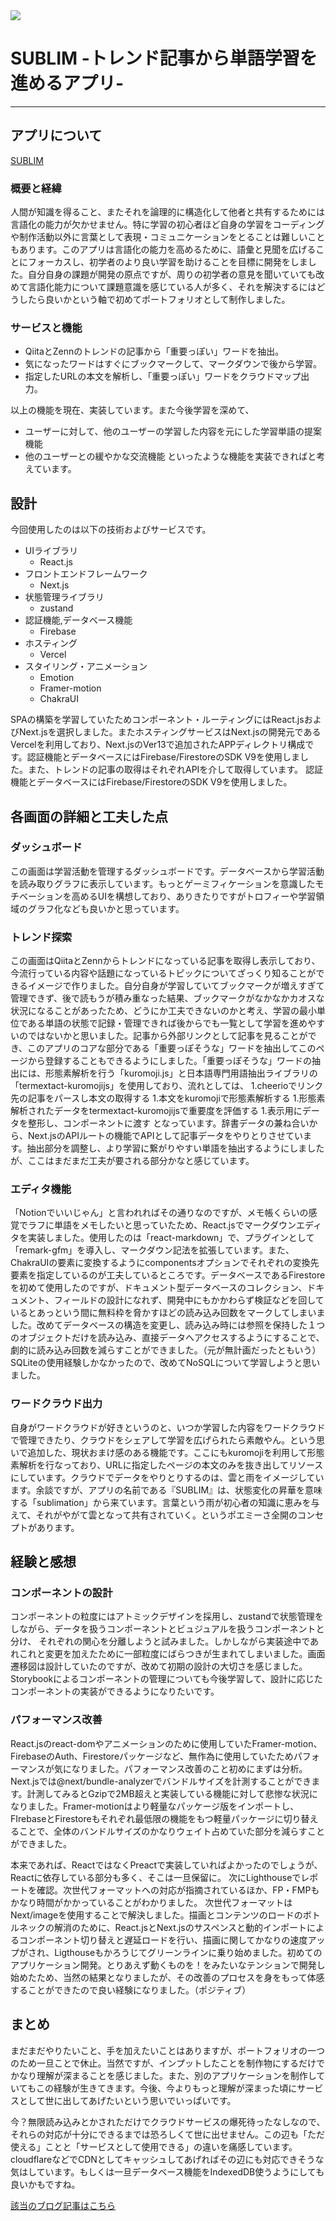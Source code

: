 

<img src="https://komogomo.vercel.app/img/sublim.jpg">

# SUBLIM -トレンド記事から単語学習を進めるアプリ-

---

## アプリについて
[SUBLIM](https://sublim-ryoooun.vercel.app/)

### 概要と経緯
 人間が知識を得ること、またそれを論理的に構造化して他者と共有するためには言語化の能力が欠かせません。特に学習の初心者ほど自身の学習をコーディングや制作活動以外に言葉として表現・コミュニケーションをとることは難しいこともあります。このアプリは言語化の能力を高めるために、語彙と見聞を広げることにフォーカスし、初学者のより良い学習を助けることを目標に開発をしました。自分自身の課題が開発の原点ですが、周りの初学者の意見を聞いていても改めて言語化能力について課題意識を感じている人が多く、それを解決するにはどうしたら良いかという軸で初めてポートフォリオとして制作しました。

### サービスと機能
- QiitaとZennのトレンドの記事から「重要っぽい」ワードを抽出。
- 気になったワードはすぐにブックマークして、マークダウンで後から学習。
- 指定したURLの本文を解析し、「重要っぽい」ワードをクラウドマップ出力。

以上の機能を現在、実装しています。また今後学習を深めて、

- ユーザーに対して、他のユーザーの学習した内容を元にした学習単語の提案機能
- 他のユーザーとの緩やかな交流機能
といったような機能を実装できればと考えています。

## 設計
今回使用したのは以下の技術およびサービスです。
- UIライブラリ
  - React.js
- フロントエンドフレームワーク
  - Next.js
- 状態管理ライブラリ
  - zustand
- 認証機能,データベース機能
  - Firebase
- ホスティング
  - Vercel
- スタイリング・アニメーション
  - Emotion
  - Framer-motion
  - ChakraUI
   
SPAの構築を学習していたためコンポーネント・ルーティングにはReact.jsおよびNext.jsを選択しました。またホスティングサービスはNext.jsの開発元であるVercelを利用しており、Next.jsのVer13で追加されたAPPディレクトリ構成です。認証機能とデータベースにはFirebase/FirestoreのSDK V9を使用しました。また、トレンドの記事の取得はそれぞれAPIを介して取得しています。
認証機能とデータベースにはFirebase/FirestoreのSDK V9を使用しました。

## 各画面の詳細と工夫した点
### ダッシュボード
この画面は学習活動を管理するダッシュボードです。データベースから学習活動を読み取りグラフに表示しています。もっとゲーミフィケーションを意識したモチベーションを高めるUIを構想しており、ありきたりですがトロフィーや学習領域のグラフ化なども良いかと思っています。

### トレンド探索
 この画面はQiitaとZennからトレンドになっている記事を取得し表示しており、今流行っている内容や話題になっているトピックについてざっくり知ることができるイメージで作りました。自分自身が学習していてブックマークが増えすぎて管理できず、後で読もうが積み重なった結果、ブックマークがなかなかカオスな状況になることがあったため、どうにか工夫できないのかと考え、学習の最小単位である単語の状態で記録・管理できれば後からでも一覧として学習を進めやすいのではないかと思いました。記事から外部リンクとして記事を見ることができ、このアプリのコアな部分である「重要っぽそうな」ワードを抽出してこのページから登録することもできるようにしました。「重要っぽそうな」ワードの抽出には、形態素解析を行う「kuromoji.js」と日本語専門用語抽出ライブラリの「termextact-kuromojijs」を使用しており、流れとしては、
1.cheerioでリンク先の記事をパースし本文の取得する
1.本文をkuromojiで形態素解析する
1.形態素解析されたデータをtermextact-kuromojijsで重要度を評価する
1.表示用にデータを整形し、コンポーネントに渡す
となっています。辞書データの兼ね合いから、Next.jsのAPIルートの機能でAPIとして記事データをやりとりさせています。抽出部分を調整し、より学習に繋がりやすい単語を抽出するようにしましたが、ここはまだまだ工夫が要される部分かなと感じています。

### エディタ機能
 「Notionでいいじゃん」と言われればその通りなのですが、メモ帳くらいの感覚でラフに単語をメモしたいと思っていたため、React.jsでマークダウンエディタを実装しました。使用したのは「react-markdown」で、プラグインとして「remark-gfm」を導入し、マークダウン記法を拡張しています。また、ChakraUIの要素に変換するようにcomponentsオプションでそれぞれの変換先要素を指定しているのが工夫しているところです。データベースであるFirestoreを初めて使用したのですが、ドキュメント型データベースのコレクション、ドキュメント、フィールドの設計になれず、開発中にもかかわらず検証などを回しているとあっという間に無料枠を脅かすほどの読み込み回数をマークしてしまいました。改めてデータベースの構造を変更し、読み込み時には参照を保持した１つのオブジェクトだけを読み込み、直接データへアクセスするようにすることで、劇的に読み込み回数を減らすことができました。（元が無計画だったともいう）SQLiteの使用経験しかなかったので、改めてNoSQLについて学習しようと思いました。

### ワードクラウド出力
 自身がワードクラウドが好きというのと、いつか学習した内容をワードクラウドで管理できたり、クラウドをシェアして学習を広げられたら素敵やん。という思いで追加した、現状おまけ感のある機能です。ここにもkuromojiを利用して形態素解析を行なっており、URLに指定したページの本文のみを抜き出してリソースにしています。クラウドでデータをやりとりするのは、雲と雨をイメージしています。余談ですが、アプリの名前である『SUBLIM』は、状態変化の昇華を意味する「sublimation」から来ています。言葉という雨が初心者の知識に恵みを与えて、それがやがて雲となって共有されていく。というポエミーさ全開のコンセプトがあります。
 
## 経験と感想
### コンポーネントの設計
 コンポーネントの粒度にはアトミックデザインを採用し、zustandで状態管理をしながら、データを扱うコンポーネントとビュジュアルを扱うコンポーネントと分け、    それぞれの関心を分離しようと試みました。しかしながら実装途中であれこれと変更を加えたために一部粒度にばらつきが生まれてしまいました。画面遷移図は設計していたのですが、改めて初期の設計の大切さを感じました。Storybookによるコンポーネントの管理についても今後学習して、設計に応じたコンポーネントの実装ができるようになりたいです。
 
### パフォーマンス改善
 React.jsのreact-domやアニメーションのために使用していたFramer-motion、FirebaseのAuth、Firestoreパッケージなど、無作為に使用していたためパフォーマンスが気になりました。パフォーマンス改善のこと初めにまずは分析。Next.jsでは@next/bundle-analyzerでバンドルサイズを計測することができます。計測してみるとGzipで2MB超えと実装している機能に対して悲惨な状況になりました。Framer-motionはより軽量なパッケージ版をインポートし、FIrebaseとFirestoreもそれぞれ最低限の機能をもつ軽量パッケージに切り替えることで、全体のバンドルサイズのかなりウェイト占めていた部分を減らすことができました。
      
  本来であれば、ReactではなくPreactで実装していればよかったのでしょうが、Reactに依存している部分も多く、そこは一旦保留に。
次にLighthouseでレポートを確認。次世代フォーマットへの対応が指摘されているほか、FP・FMPもかなり時間がかかっていることがわかりました。
次世代フォーマットはNext/imageを使用することで解決しました。描画とコンテンツのロードのボトルネックの解消のために、React.jsとNext.jsのサスペンスと動的インポートによるコンポーネント切り替えと遅延ロードを行い、描画に関してかなりの速度アップがされ、Ligthouseもかろうじてグリーンラインに乗り始めました。初めてのアプリケーション開発。とりあえず動くものを！をみたいなテンションで開発し始めたため、当然の結果となりましたが、その改善のプロセスを身をもって体感することができたので良い経験になりました。（ポジティブ）

## まとめ
 まだまだやりたいこと、手を加えたいことはありますが、ポートフォリオの一つのため一旦ことで休止。当然ですが、インプットしたことを制作物にするだけでかなり理解が深まることを感じました。また、別のアプリケーションを制作していてもこの経験が生きてきます。今後、今よりもっと理解が深まった頃にサービスとして世に出してあげたいという思いでいっぱいです。
      
今？無限読み込みとかされただけでクラウドサービスの爆死待ったなしなので、それらの対応が十分にできるまでは恐ろしくて世に出せません。この辺も「ただ使える」ことと「サービスとして使用できる」の違いを痛感しています。cloudflareなどでCDNとしてキャッシュしてあげればその辺にも対応できそうな気はしています。もしくは一旦データベース機能をIndexedDB使うようにしても良いかもですね。

[該当のブログ記事はこちら](https://komogomo.vercel.app/sublim)

